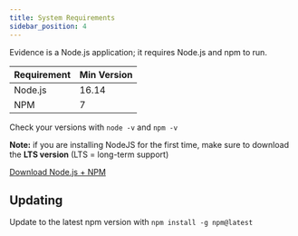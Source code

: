 ```yaml
---
title: System Requirements
sidebar_position: 4
---
```


Evidence is a Node.js application; it requires Node.js and npm to run.

| Requirement | Min Version |
| ----------- | ----------- |
| Node.js     | 16.14       |
| NPM         | 7           |

Check your versions with `node -v` and `npm -v`

**Note:** if you are installing NodeJS for the first time, make sure to download the **LTS version** (LTS = long-term support)

<a class="external" href="https://nodejs.org/en/download">Download Node.js + NPM</a>

## Updating

Update to the latest npm version with `npm install -g npm@latest`
